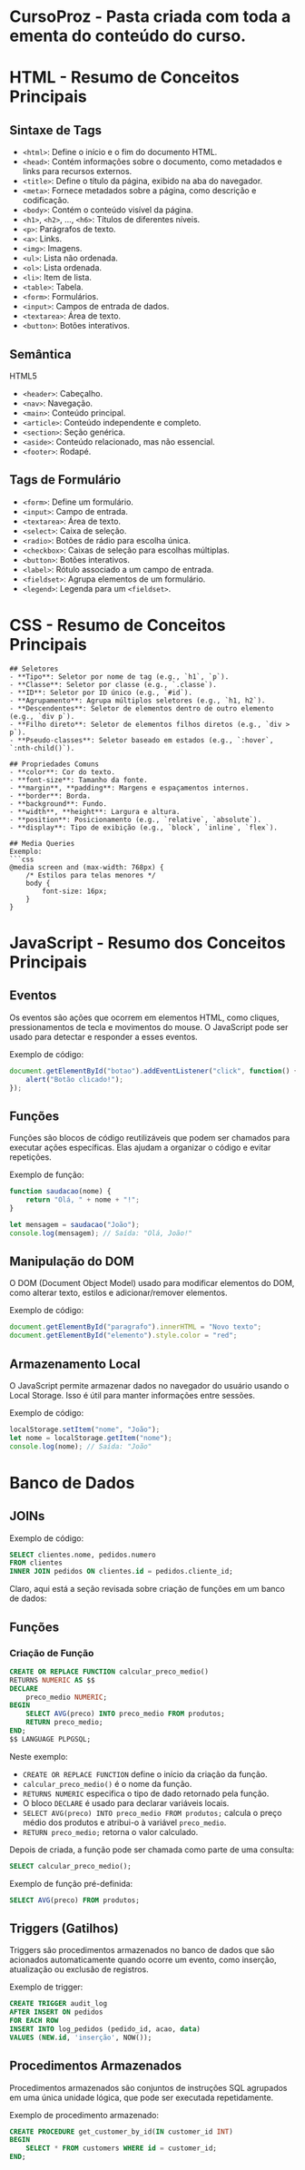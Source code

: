 # CursoProz - Pasta criada com toda a ementa do conteúdo do curso.


# HTML - Resumo de Conceitos Principais


## Sintaxe de Tags
- `<html>`: Define o início e o fim do documento HTML.
- `<head>`: Contém informações sobre o documento, como metadados e links para recursos externos.
- `<title>`: Define o título da página, exibido na aba do navegador.
- `<meta>`: Fornece metadados sobre a página, como descrição e codificação.
- `<body>`: Contém o conteúdo visível da página.
- `<h1>`, `<h2>`, ..., `<h6>`: Títulos de diferentes níveis.
- `<p>`: Parágrafos de texto.
- `<a>`: Links.
- `<img>`: Imagens.
- `<ul>`: Lista não ordenada.
- `<ol>`: Lista ordenada.
- `<li>`: Item de lista.
- `<table>`: Tabela.
- `<form>`: Formulários.
- `<input>`: Campos de entrada de dados.
- `<textarea>`: Área de texto.
- `<button>`: Botões interativos.

## Semântica
HTML5
- `<header>`: Cabeçalho.
- `<nav>`: Navegação.
- `<main>`: Conteúdo principal.
- `<article>`: Conteúdo independente e completo.
- `<section>`: Seção genérica.
- `<aside>`: Conteúdo relacionado, mas não essencial.
- `<footer>`: Rodapé.

## Tags de Formulário
- `<form>`: Define um formulário.
- `<input>`: Campo de entrada.
- `<textarea>`: Área de texto.
- `<select>`: Caixa de seleção.
- `<radio>`: Botões de rádio para escolha única.
- `<checkbox>`: Caixas de seleção para escolhas múltiplas.
- `<button>`: Botões interativos.
- `<label>`: Rótulo associado a um campo de entrada.
- `<fieldset>`: Agrupa elementos de um formulário.
- `<legend>`: Legenda para um `<fieldset>`.


# CSS - Resumo de Conceitos Principais
```
## Seletores
- **Tipo**: Seletor por nome de tag (e.g., `h1`, `p`).
- **Classe**: Seletor por classe (e.g., `.classe`).
- **ID**: Seletor por ID único (e.g., `#id`).
- **Agrupamento**: Agrupa múltiplos seletores (e.g., `h1, h2`).
- **Descendentes**: Seletor de elementos dentro de outro elemento (e.g., `div p`).
- **Filho direto**: Seletor de elementos filhos diretos (e.g., `div > p`).
- **Pseudo-classes**: Seletor baseado em estados (e.g., `:hover`, `:nth-child()`).

## Propriedades Comuns
- **color**: Cor do texto.
- **font-size**: Tamanho da fonte.
- **margin**, **padding**: Margens e espaçamentos internos.
- **border**: Borda.
- **background**: Fundo.
- **width**, **height**: Largura e altura.
- **position**: Posicionamento (e.g., `relative`, `absolute`).
- **display**: Tipo de exibição (e.g., `block`, `inline`, `flex`).

## Media Queries
Exemplo:
```css
@media screen and (max-width: 768px) {
    /* Estilos para telas menores */
    body {
        font-size: 16px;
    }
}
```

# JavaScript - Resumo dos Conceitos Principais

## Eventos
Os eventos são ações que ocorrem em elementos HTML, como cliques, pressionamentos de tecla e movimentos do mouse. O JavaScript pode ser usado para detectar e responder a esses eventos.

Exemplo de código:
```javascript
document.getElementById("botao").addEventListener("click", function() {
    alert("Botão clicado!");
});
```

## Funções
Funções são blocos de código reutilizáveis que podem ser chamados para executar ações específicas. Elas ajudam a organizar o código e evitar repetições.

Exemplo de função:
```javascript
function saudacao(nome) {
    return "Olá, " + nome + "!";
}

let mensagem = saudacao("João");
console.log(mensagem); // Saída: "Olá, João!"
```

## Manipulação do DOM
O DOM (Document Object Model) usado para modificar elementos do DOM, como alterar texto, estilos e adicionar/remover elementos.

Exemplo de código:
```javascript
document.getElementById("paragrafo").innerHTML = "Novo texto";
document.getElementById("elemento").style.color = "red";
```

## Armazenamento Local
O JavaScript permite armazenar dados no navegador do usuário usando o Local Storage. Isso é útil para manter informações entre sessões.

Exemplo de código:
```javascript
localStorage.setItem("nome", "João");
let nome = localStorage.getItem("nome");
console.log(nome); // Saída: "João"
```


# Banco de Dados

## JOINs


Exemplo de código:
```sql
SELECT clientes.nome, pedidos.numero
FROM clientes
INNER JOIN pedidos ON clientes.id = pedidos.cliente_id;
```

Claro, aqui está a seção revisada sobre criação de funções em um banco de dados:

## Funções


### Criação de Função

```sql
CREATE OR REPLACE FUNCTION calcular_preco_medio()
RETURNS NUMERIC AS $$
DECLARE
    preco_medio NUMERIC;
BEGIN
    SELECT AVG(preco) INTO preco_medio FROM produtos;
    RETURN preco_medio;
END;
$$ LANGUAGE PLPGSQL;
```

Neste exemplo:
- `CREATE OR REPLACE FUNCTION` define o início da criação da função.
- `calcular_preco_medio()` é o nome da função.
- `RETURNS NUMERIC` especifica o tipo de dado retornado pela função.
- O bloco `DECLARE` é usado para declarar variáveis locais.
- `SELECT AVG(preco) INTO preco_medio FROM produtos;` calcula o preço médio dos produtos e atribui-o à variável `preco_medio`.
- `RETURN preco_medio;` retorna o valor calculado.

Depois de criada, a função pode ser chamada como parte de uma consulta:

```sql
SELECT calcular_preco_medio();
```


Exemplo de função pré-definida:
```sql
SELECT AVG(preco) FROM produtos;
```

## Triggers (Gatilhos)
Triggers são procedimentos armazenados no banco de dados que são acionados automaticamente quando ocorre um evento, como inserção, atualização ou exclusão de registros.

Exemplo de trigger:
```sql
CREATE TRIGGER audit_log
AFTER INSERT ON pedidos
FOR EACH ROW
INSERT INTO log_pedidos (pedido_id, acao, data)
VALUES (NEW.id, 'inserção', NOW());
```

## Procedimentos Armazenados
Procedimentos armazenados são conjuntos de instruções SQL agrupados em uma única unidade lógica, que pode ser executada repetidamente.

Exemplo de procedimento armazenado:
```sql
CREATE PROCEDURE get_customer_by_id(IN customer_id INT)
BEGIN
    SELECT * FROM customers WHERE id = customer_id;
END;
```


